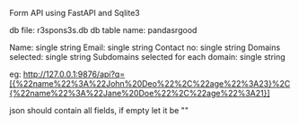 Form API using FastAPI and Sqlite3

db file: r3spons3s.db
db table name: pandasrgood

Name: single string
Email: single string
Contact no: single string
Domains selected: single string
Subdomains selected for each domain: single string

eg:
http://127.0.0.1:9876/api?q=[{%22name%22%3A%22John%20Deo%22%2C%22age%22%3A23}%2C{%22name%22%3A%22Jane%20Doe%22%2C%22age%22%3A21}]

json should contain all fields, if empty let it be ""
